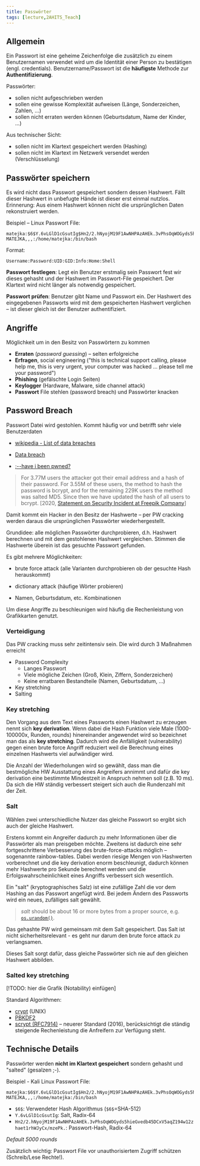 ```yaml
---
title: Passwörter
tags: [lecture,2AHITS_Teach]
---
```




## Allgemein

Ein Passwort ist eine geheime Zeichenfolge die zusätzlich zu einem Benutzernamen verwendet wird um die Identität einer Person zu bestätigen (engl. credentials). Benutzername/Passwort ist die **häufigste** Methode zur **Authentifizierung**.

Passwörter:

- sollen nicht aufgeschrieben werden
- sollen eine gewisse Komplexität aufweisen (Länge, Sonderzeichen, Zahlen, ...)
- sollen nicht erraten werden können (Geburtsdatum, Name der Kinder, ...)



Aus technischer Sicht:

- sollen nicht im Klartext gespeichert werden (Hashing)
- sollen nicht im Klartext im Netzwerk versendet werden (Verschlüsselung)



## Passwörter speichern

Es wird nicht dass Passwort gespeichert sondern dessen Hashwert. Fällt dieser Hashwert in unbefugte Hände ist dieser erst einmal nutzlos. Erinnerung: Aus einem Hashwert können nicht die ursprünglichen Daten rekonstruiert werden.

Beispiel – Linux Passwort File:

```
matejka:$6$Y.6vLGlD1cGsutIg$Hn2/2.hNyojM19F1AwNHPAzAHEk.3vPhsOqWOGyds5hieGvedb45DCxV5aqZ194w12zhaet1rhWJyCx/mzePk.:1000:1000:Franz MATEJKA,,,:/home/matejka:/bin/bash
```

Format:

```
Username:Password:UID:GID:Info:Home:Shell
```

**Passwort festlegen**: Legt ein Benutzer erstmalig sein Passwort fest wir dieses gehasht und der Hashwert im Passwort-File gespeichert. Der Klartext wird nicht länger als notwendig gespeichert.

**Passwort prüfen**: Benutzer gibt Name und Passwort ein. Der Hashwert des eingegebenen Passworts wird mit dem gespeicherten Hashwert verglichen – ist dieser gleich ist der Benutzer authentifiziert.



## Angriffe

Möglichkeit um in den Besitz von Passwörtern zu kommen 

- **Erraten** (*password guessing*) – selten erfolgreiche
- **Erfragen**, social engineering ("this is  technical support calling, please help me, this is very urgent, your computer was hacked ... please tell me your password")
- **Phishing** (gefälschte Login Seiten)
- **Keylogger** (Hardware, Malware, side channel attack)
- **Passwort** File stehlen (password breach) und Passwörter knacken



## Password Breach

Passwort Datei wird gestohlen. Kommt häufig vor und betrifft sehr viele Benutzerdaten

- [wikipedia - List of data breaches](https://en.wikipedia.org/wiki/List_of_data_breaches)
- [Data breach](https://en.wikipedia.org/wiki/Data_breach#2019)

- [;--have i been pwned?](https://haveibeenpwned.com)

> For  3.77M users the attacker got their email address and a hash of their password. For 3.55M of these users, the method to hash the password is bcrypt, and for the remaining 229K users the method was salted MD5. Since then we have updated the hash of all users to bcrypt. [2020, [Statement on Security Incident at Freepik Company](https://www.freepik.com/blog/statement-on-security-incident-at-freepik-company/)]

Damit kommt ein Hacker in den Besitz der Hashwerte – per PW cracking werden daraus die ursprünglichen Passwörter wiederhergestellt. 

Grundidee: alle möglichen Passwörter durchprobieren, d.h. Hashwert berechnen und mit dem gestohlenen Hashwert vergleichen. Stimmen die Hashwerte überein ist das gesuchte Passwort gefunden. 

Es gibt mehrere Möglichkeiten:

- brute force attack (alle Varianten durchprobieren ob der gesuchte Hash herauskommt)
- dictionary attack (häufige Wörter probieren)

- Namen, Geburtsdatum, etc. Kombinationen

Um diese Angriffe zu beschleunigen wird häufig die Rechenleistung von Grafikkarten genutzt.

### Verteidigung

Das PW cracking muss sehr zeitintensiv sein. Die wird durch 3 Maßnahmen erreicht

- Password Complexity
  - Langes Passwort
  - Viele mögliche Zeichen (Groß, Klein, Ziffern, Sonderzeichen)
  - Keine erratbaren Bestandteile (Namen, Geburtsdatum, ...)
- Key stretching
- Salting

### Key stretching

Den Vorgang aus dem Text eines Passworts einen Hashwert zu erzeugen nennt sich **key derivation**. Wenn dabei die Hash Funktion viele Male (1000-100000x, Runden, rounds) hinereinander angewendet wird so bezeichnet man das als **key stretching**. Dadurch wird die Anfälligkeit (vulnerability) gegen einen brute force Angriff reduziert weil die Berechnung eines einzelnen Hashwerts viel aufwändiger wird.

Die Anzahl der Wiederholungen wird so gewählt, dass man die bestmögliche HW Ausstattung eines Angreifers annimmt und dafür die key derivation eine bestimmte Mindestzeit in Anspruch nehmen soll (z.B. 10 ms). Da sich die HW ständig verbessert steigert sich auch die Rundenzahl mit der Zeit.

### Salt

Wählen zwei unterschiedliche Nutzer das gleiche Passwort so ergibt sich auch der gleiche Hashwert. 

Erstens kommt ein Angreifer dadurch zu mehr Informationen über die Passwörter als man preisgeben möchte. Zweitens ist dadurch eine sehr fortgeschrittene Verbesserung des brute-force-attacks möglich – sogenannte rainbow-tables. Dabei werden riesige Mengen von Hashwerten vorberechnet und die key derivation enorm beschleunigt, dadurch können mehr Hashwerte pro Sekunde berechnet werden und die Erfolgswahrscheinlichkeit eines Angriffs verbessert sich wesentlich.

Ein "salt" (kryptographisches Salz) ist eine zufällige Zahl die vor dem Hashing an das Passwort angefügt wird. Bei jedem Ändern des Passworts wird ein neues, zufälliges salt gewählt.

> *salt* should be about 16 or more bytes from a proper source, e.g. [`os.urandom()`](https://docs.python.org/3/library/os.html#os.urandom).

Das gehashte PW wird gemeinsam mit dem Salt gespeichert. Das Salt ist nicht sicherheitsrelevant - es geht nur darum den brute force attack zu verlangsamen.

Dieses Salt sorgt dafür, dass gleiche Passwörter sich nie auf den gleichen Hashwert abbilden.



### Salted key stretching

[!TODO: hier die Grafik (Notability) einfügen]

Standard Algorithmen:

- [crypt](https://en.wikipedia.org/wiki/Crypt_(C)) (UNIX)
- [PBKDF2](https://en.wikipedia.org/wiki/PBKDF2)
- [scrypt (RFC7914)](https://tools.ietf.org/html/rfc7914.html) – neuerer Standard (2016), berücksichtigt die ständig steigende Rechenleistung die Anfreifern zur Verfügung steht.



## Technische Details

Passwörter werden **nicht im Klartext gespeichert** sondern gehasht und "salted" (gesalzen ;-).

Beispiel - Kali Linux Passwort File:

```
matejka:$6$Y.6vLGlD1cGsutIg$Hn2/2.hNyojM19F1AwNHPAzAHEk.3vPhsOqWOGyds5hieGvedb45DCxV5aqZ194w12zhaet1rhWJyCx/mzePk.:1000:1000:Franz MATEJKA,,,:/home/matejka:/bin/bash
```

- `$6$`: Verwendeter Hash Algorithmus (`$6$`=SHA-512)
- `Y.6vLGlD1cGsutIg`: Salt, Radix-64
- `Hn2/2.hNyojM19F1AwNHPAzAHEk.3vPhsOqWOGyds5hieGvedb45DCxV5aqZ194w12zhaet1rhWJyCx/mzePk.`: Passwort-Hash, Radix-64

*Default 5000 rounds*

Zusätzlich wichtig: Passwort File vor unauthorisiertem Zugriff schützen (Schreib/Lese Rechte!).



